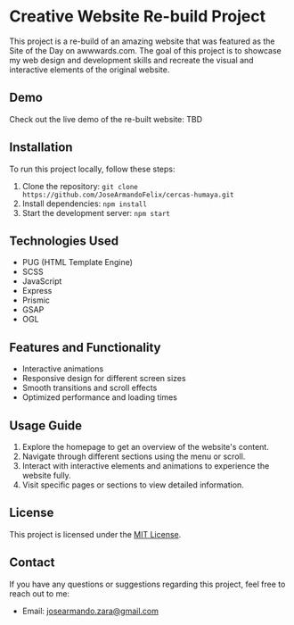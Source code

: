 # Creative Website Re-build Project

<!-- [![Website Preview](preview.png)](https://your-website-url.com) -->

This project is a re-build of an amazing website that was featured as the Site of the Day on awwwards.com. The goal of this project is to showcase my web design and development skills and recreate the visual and interactive elements of the original website.

## Demo

Check out the live demo of the re-built website: TBD<!-- [Demo Link](https://your-website-url.com) -->

## Installation

To run this project locally, follow these steps:

1. Clone the repository: `git clone https://github.com/JoseArmandoFelix/cercas-humaya.git`
2. Install dependencies: `npm install`
3. Start the development server: `npm start`

## Technologies Used

- PUG (HTML Template Engine)
- SCSS
- JavaScript
- Express
- Prismic
- GSAP
- OGL

## Features and Functionality

- Interactive animations
- Responsive design for different screen sizes
- Smooth transitions and scroll effects
- Optimized performance and loading times

## Usage Guide

1. Explore the homepage to get an overview of the website's content.
2. Navigate through different sections using the menu or scroll.
3. Interact with interactive elements and animations to experience the website fully.
4. Visit specific pages or sections to view detailed information.

## License

This project is licensed under the [MIT License](LICENSE.md).

## Contact

If you have any questions or suggestions regarding this project, feel free to reach out to me:

- Email: josearmando.zara@gmail.com
